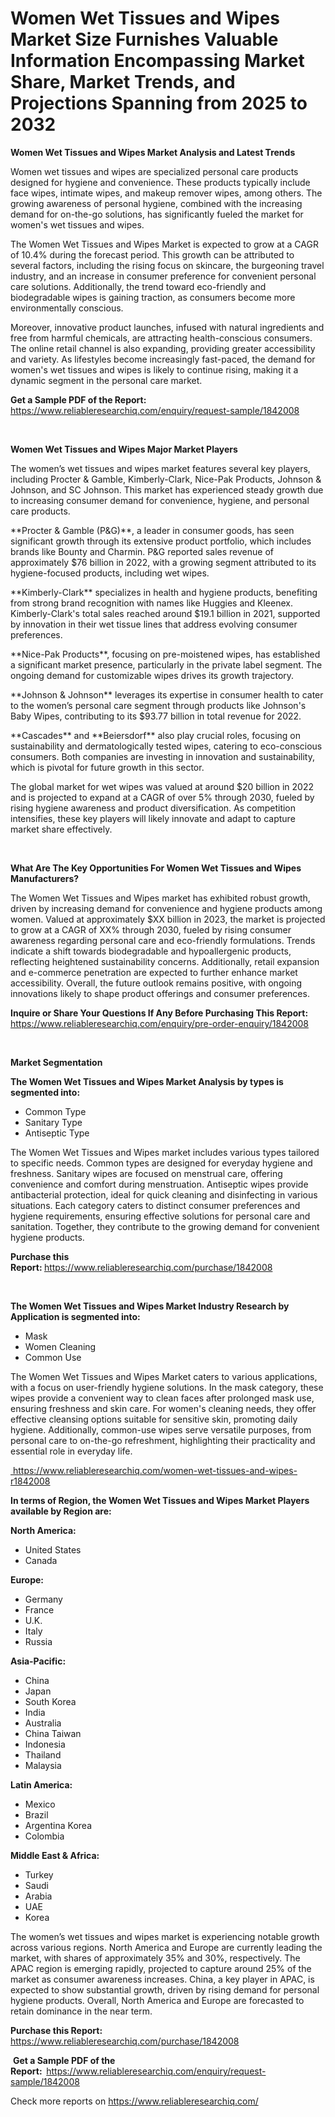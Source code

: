<p><h1>Women Wet Tissues and Wipes Market Size Furnishes Valuable Information Encompassing Market Share, Market Trends, and Projections Spanning from 2025 to 2032</h1></p><p><strong>Women Wet Tissues and Wipes Market Analysis and Latest Trends</strong></p>
<p><p>Women wet tissues and wipes are specialized personal care products designed for hygiene and convenience. These products typically include face wipes, intimate wipes, and makeup remover wipes, among others. The growing awareness of personal hygiene, combined with the increasing demand for on-the-go solutions, has significantly fueled the market for women's wet tissues and wipes.</p><p>The Women Wet Tissues and Wipes Market is expected to grow at a CAGR of 10.4% during the forecast period. This growth can be attributed to several factors, including the rising focus on skincare, the burgeoning travel industry, and an increase in consumer preference for convenient personal care solutions. Additionally, the trend toward eco-friendly and biodegradable wipes is gaining traction, as consumers become more environmentally conscious.</p><p>Moreover, innovative product launches, infused with natural ingredients and free from harmful chemicals, are attracting health-conscious consumers. The online retail channel is also expanding, providing greater accessibility and variety. As lifestyles become increasingly fast-paced, the demand for women's wet tissues and wipes is likely to continue rising, making it a dynamic segment in the personal care market.</p></p>
<p><strong>Get a Sample PDF of the Report:&nbsp;</strong> <a href="https://www.reliableresearchiq.com/enquiry/request-sample/1842008?utm_campaign=3524&utm_medium=2&utm_source=Github&utm_content=ia&utm_term=26032025&utm_id=women-wet-tissues-and-wipes">https://www.reliableresearchiq.com/enquiry/request-sample/1842008</a></p>
<p>&nbsp;</p>
<p><strong>Women Wet Tissues and Wipes Major Market Players</strong></p>
<p><p>The women’s wet tissues and wipes market features several key players, including Procter & Gamble, Kimberly-Clark, Nice-Pak Products, Johnson & Johnson, and SC Johnson. This market has experienced steady growth due to increasing consumer demand for convenience, hygiene, and personal care products.</p><p>**Procter & Gamble (P&G)**, a leader in consumer goods, has seen significant growth through its extensive product portfolio, which includes brands like Bounty and Charmin. P&G reported sales revenue of approximately $76 billion in 2022, with a growing segment attributed to its hygiene-focused products, including wet wipes.</p><p>**Kimberly-Clark** specializes in health and hygiene products, benefiting from strong brand recognition with names like Huggies and Kleenex. Kimberly-Clark's total sales reached around $19.1 billion in 2021, supported by innovation in their wet tissue lines that address evolving consumer preferences.</p><p>**Nice-Pak Products**, focusing on pre-moistened wipes, has established a significant market presence, particularly in the private label segment. The ongoing demand for customizable wipes drives its growth trajectory.</p><p>**Johnson & Johnson** leverages its expertise in consumer health to cater to the women’s personal care segment through products like Johnson's Baby Wipes, contributing to its $93.77 billion in total revenue for 2022.</p><p>**Cascades** and **Beiersdorf** also play crucial roles, focusing on sustainability and dermatologically tested wipes, catering to eco-conscious consumers. Both companies are investing in innovation and sustainability, which is pivotal for future growth in this sector.</p><p>The global market for wet wipes was valued at around $20 billion in 2022 and is projected to expand at a CAGR of over 5% through 2030, fueled by rising hygiene awareness and product diversification. As competition intensifies, these key players will likely innovate and adapt to capture market share effectively.</p></p>
<p>&nbsp;</p>
<p><strong>What Are The Key Opportunities For Women Wet Tissues and Wipes Manufacturers?</strong></p>
<p><p>The Women Wet Tissues and Wipes market has exhibited robust growth, driven by increasing demand for convenience and hygiene products among women. Valued at approximately $XX billion in 2023, the market is projected to grow at a CAGR of XX% through 2030, fueled by rising consumer awareness regarding personal care and eco-friendly formulations. Trends indicate a shift towards biodegradable and hypoallergenic products, reflecting heightened sustainability concerns. Additionally, retail expansion and e-commerce penetration are expected to further enhance market accessibility. Overall, the future outlook remains positive, with ongoing innovations likely to shape product offerings and consumer preferences.</p></p>
<p><strong>Inquire or Share Your Questions If Any Before Purchasing This Report:</strong> <a href="https://www.reliableresearchiq.com/enquiry/pre-order-enquiry/1842008?utm_campaign=3524&utm_medium=2&utm_source=Github&utm_content=ia&utm_term=26032025&utm_id=women-wet-tissues-and-wipes">https://www.reliableresearchiq.com/enquiry/pre-order-enquiry/1842008</a></p>
<p>&nbsp;</p>
<p><strong>Market Segmentation</strong></p>
<p><strong>The Women Wet Tissues and Wipes Market Analysis by types is segmented into:</strong></p>
<p><ul><li>Common Type</li><li>Sanitary Type</li><li>Antiseptic Type</li></ul></p>
<p><p>The Women Wet Tissues and Wipes market includes various types tailored to specific needs. Common types are designed for everyday hygiene and freshness. Sanitary wipes are focused on menstrual care, offering convenience and comfort during menstruation. Antiseptic wipes provide antibacterial protection, ideal for quick cleaning and disinfecting in various situations. Each category caters to distinct consumer preferences and hygiene requirements, ensuring effective solutions for personal care and sanitation. Together, they contribute to the growing demand for convenient hygiene products.</p></p>
<p><strong>Purchase this Report:&nbsp;</strong><a href="https://www.reliableresearchiq.com/purchase/1842008?utm_campaign=3524&utm_medium=2&utm_source=Github&utm_content=ia&utm_term=26032025&utm_id=women-wet-tissues-and-wipes">https://www.reliableresearchiq.com/purchase/1842008</a></p>
<p>&nbsp;</p>
<p><strong>The Women Wet Tissues and Wipes Market Industry Research by Application is segmented into:</strong></p>
<p><ul><li>Mask</li><li>Women Cleaning</li><li>Common Use</li></ul></p>
<p><p>The Women Wet Tissues and Wipes Market caters to various applications, with a focus on user-friendly hygiene solutions. In the mask category, these wipes provide a convenient way to clean faces after prolonged mask use, ensuring freshness and skin care. For women's cleaning needs, they offer effective cleansing options suitable for sensitive skin, promoting daily hygiene. Additionally, common-use wipes serve versatile purposes, from personal care to on-the-go refreshment, highlighting their practicality and essential role in everyday life.</p></p>
<p><a href="https://www.reliableresearchiq.com/women-wet-tissues-and-wipes-r1842008?utm_campaign=3524&utm_medium=2&utm_source=Github&utm_content=ia&utm_term=26032025&utm_id=women-wet-tissues-and-wipes">&nbsp;https://www.reliableresearchiq.com/women-wet-tissues-and-wipes-r1842008</a></p>
<p><strong>In terms of Region, the Women Wet Tissues and Wipes Market Players available by Region are:</strong></p>
<p>
    <p> <strong> North America: </strong>
        <ul>
            <li>United States</li>
            <li>Canada</li>
        </ul>
        </p> 
    <p> <strong> Europe: </strong>
        <ul>
            <li>Germany</li>
            <li>France</li>
            <li>U.K.</li>
            <li>Italy</li>
            <li>Russia</li>
        </ul>
        </p> 
    <p> <strong> Asia-Pacific: </strong>
        <ul>
            <li>China</li>
            <li>Japan</li>
            <li>South Korea</li>
            <li>India</li>
            <li>Australia</li>
            <li>China Taiwan</li>
            <li>Indonesia</li>
            <li>Thailand</li>
            <li>Malaysia</li>
        </ul>
        </p> 
    <p> <strong> Latin America: </strong>
        <ul>
            <li>Mexico</li>
            <li>Brazil</li>
            <li>Argentina Korea</li>
            <li>Colombia</li>
        </ul>
        </p> 
    <p> <strong> Middle East & Africa: </strong>
        <ul>
            <li>Turkey</li>
            <li>Saudi</li>
            <li>Arabia</li>
            <li>UAE</li>
            <li>Korea</li>
        </ul>
    </p>
    </p>
<p><p>The women’s wet tissues and wipes market is experiencing notable growth across various regions. North America and Europe are currently leading the market, with shares of approximately 35% and 30%, respectively. The APAC region is emerging rapidly, projected to capture around 25% of the market as consumer awareness increases. China, a key player in APAC, is expected to show substantial growth, driven by rising demand for personal hygiene products. Overall, North America and Europe are forecasted to retain dominance in the near term.</p></p>
<p><strong>Purchase this Report: </strong><a href="https://www.reliableresearchiq.com/purchase/1842008?utm_campaign=3524&utm_medium=2&utm_source=Github&utm_content=ia&utm_term=26032025&utm_id=women-wet-tissues-and-wipes">https://www.reliableresearchiq.com/purchase/1842008</a></p>
<p>&nbsp;<strong>Get a Sample PDF of the Report:&nbsp;&nbsp;</strong><a href="https://www.reliableresearchiq.com/enquiry/request-sample/1842008?utm_campaign=3524&utm_medium=2&utm_source=Github&utm_content=ia&utm_term=26032025&utm_id=women-wet-tissues-and-wipes">https://www.reliableresearchiq.com/enquiry/request-sample/1842008</a></p>
<p><strong></strong></p>
<p>Check more reports on <a href="https://www.reliableresearchiq.com/?utm_campaign=3524&utm_medium=2&utm_source=Github&utm_content=ia&utm_term=26032025&utm_id=women-wet-tissues-and-wipes">https://www.reliableresearchiq.com/</a></p>
